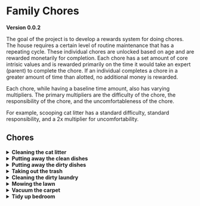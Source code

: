 # Family Chores

**Version 0.0.2**

The goal of the project is to develop a rewards system for doing chores.  The house requires a certain level of routine maintenance that has a repeating cycle.  These individual chores are unlocked based on age and are rewarded monetarily for completion.  Each chore has a set amount of core intrisic values and is rewarded primarily on the time it would take an expert (parent) to complete the chore.  If an individual completes a chore in a greater amount of time than alotted, no additional money is rewarded.

Each chore, while having a baseline time amount, also has varying multipliers.  The primary multipliers are the difficulty of the chore, the responsibility of the chore, and the uncomfortableness of the chore.

For example, scooping cat litter has a standard difficulty, standard responsibility, and a 2x multiplier for uncomfortability.

## Chores

<details>
    <summary><b>Cleaning the cat litter</b></summary>
    time: about 5 minutes
    comfort: very uncomfortable
    responsibility: everyone is responsible
    frequency : weekly
</details>
<details>
    <summary><b>Putting away the clean dishes</b></summary>
    time: about 4 minutes
    comfort: comfortable
    responsibility: semi-responsible
    frequency : weekly
</details>
<details>
    <summary><b>Putting away the dirty dishes</b></summary>
    time: about 4 minutes
    comfort: somewhat uncomfortable
    responsibility: semi-responsible
    frequency : weekly
</details>
<details>
    <summary><b>Taking out the trash</b></summary>
    time: about 5 minutes
    comfort: uncomfortable
    responsibility: everyone is responsible
    frequency : weekly
</details>
<details>
    <summary><b>Cleaning the dirty laundry</b></summary>
    time: about 5 minutes
    comfort: comfortable
    responsibility: semi-responsible
    frequency : weekly
</details>
<details>
    <summary><b>Mowing the lawn</b></summary>
    time: about 30 minutes
    comfort: comfortable
    responsibility: everyone is responsible
    frequency : weekly
</details>
<details>
    <summary><b>Vacuum the carpet</b></summary>
    time: about 30 minutes
    comfort: comfortable
    responsibility: semi-responsible
    frequency : weekly
</details>
<details>
    <summary><b>Tidy up bedroom</b></summary>
    time: about 10 minutes
    comfort: comfortable
    responsibility: everyone is responsible
    frequency : twice a week
</details>